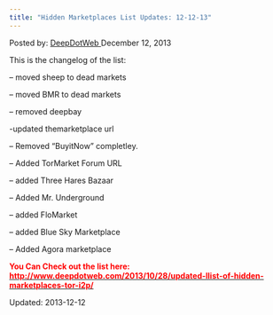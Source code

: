 ```yaml
---
title: "Hidden Marketplaces List Updates: 12-12-13"
---
```


<span>Posted by: <a href="/author/admin/" title="">DeepDotWeb </a></span>
<span>December 12, 2013</span>


<p>This is the changelog of the list:</p>
<p>&#8211; moved sheep to dead markets</p>
<p>&#8211; moved BMR to dead markets</p>
<p>&#8211; removed deepbay</p>
<p>-updated themarketplace url</p>
<p>&#8211; Removed &#8220;BuyitNow&#8221; completley.</p>
<p>&#8211; Added TorMarket Forum URL</p>
<p>&#8211; added Three Hares Bazaar</p>
<p>&#8211; Added Mr. Underground</p>
<p>&#8211; added FloMarket</p>
<p>&#8211; added Blue Sky Marketplace</p>
<p>&#8211; Added Agora marketplace</p>
<p><span style="color: #ff0000;"><strong>You Can Check out the list here: <a href="/2013/10/28/updated-llist-of-hidden-marketplaces-tor-i2p/" target="_blank"><span style="color: #ff0000;">http://www.deepdotweb.com/2013/10/28/updated-llist-of-hidden-marketplaces-tor-i2p/</span></a></strong></span></p>


Updated: 2013-12-12